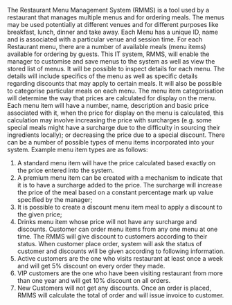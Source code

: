 The Restaurant Menu Management System (RMMS) is a
tool used by a restaurant that manages multiple menus and for ordering meals. The menus may be
used potentially at different venues and for different purposes like breakfast, lunch, dinner and take
away.
Each Menu has a unique ID, name and is associated with a particular venue and session time. For each
Restaurant menu, there are a number of available meals (menu items) available for ordering by guests.
This IT system, RMMS, will enable the manager to customise and save menus to the system as well as
view the stored list of menus. It will be possible to inspect details for each menu. The details will
include specifics of the menu as well as specific details regarding discounts that may apply to certain
meals. It will also be possible to categorise particular meals on each menu. The menu item
categorisation will determine the way that prices are calculated for display on the menu. Each menu
item will have a number, name, description and basic price associated with it, when the price for
display on the menu is calculated, this calculation may involve increasing the price with surcharges
(e.g. some special meals might have a surcharge due to the difficulty in sourcing their ingredients
locally); or decreasing the price due to a special discount.
There can be a number of possible types of menu items incorporated into your system. Example menu
item types are as follows:
1. A standard menu item will have the price calculated based exactly on the price entered into the
system.
2. A premium menu item can be created with a mechanism to indicate that it is to have a surcharge
added to the price. The surcharge will increase the price of the meal based on a constant
percentage mark up value specified by the manager;
3. It is possible to create a discount menu item meal to apply a discount to the given price;
4. Drinks menu item whose price will not have any surcharge and discounts.
Customer can order menu items from any one menu at one time. The RMMS will give discount to
customers according to their status. When customer place order, system will ask the status of
customer and discounts will be given according to following information.
1. Active customers are the one who visits restaurant at least once a week and will get 5% discount
on every order they made.
2. VIP customers are the one who have been visiting restaurant from more than one year and will
get 10% discount on all orders.
3. New Customers will not get any discounts.
Once an order is placed, RMMS will calculate the total of order and will issue invoice to customer. 
